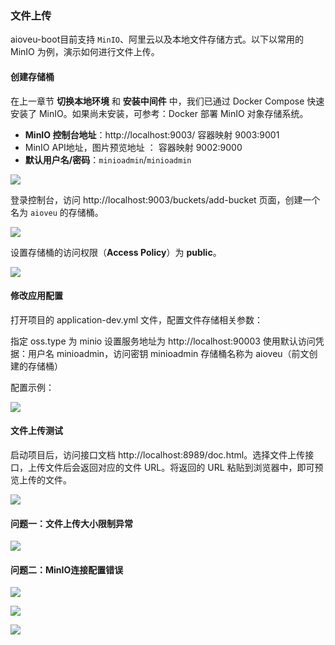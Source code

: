 ### 文件上传

aioveu-boot目前支持 `MinIO`、阿里云以及本地文件存储方式。以下以常用的 MinIO 为例，演示如何进行文件上传。



#### 创建存储桶

在上一章节 **切换本地环境** 和 **安装中间件** 中，我们已通过 Docker Compose 快速安装了 MinIO。如果尚未安装，可参考：Docker 部署 MinIO 对象存储系统。



- **MinIO 控制台地址**：http://localhost:9003/     容器映射 9003:9001
- MinIO API地址，图片预览地址 ： 容器映射 9002:9000
- **默认用户名/密码**：`minioadmin`/`minioadmin`



![](F:\Coding\Github\aioveu-boot-doc\功能详解与操作手册\4操作指南\4.5.1.png)



登录控制台，访问 http://localhost:9003/buckets/add-bucket 页面，创建一个名为 `aioveu` 的存储桶。



![](F:\Coding\Github\aioveu-boot-doc\功能详解与操作手册\4操作指南\4.5.2.png)



设置存储桶的访问权限（**Access Policy**）为 **public**。

![](F:\Coding\Github\aioveu-boot-doc\功能详解与操作手册\4操作指南\4.5.3.png)



#### 修改应用配置

打开项目的 application-dev.yml 文件，配置文件存储相关参数：

指定 oss.type 为 minio
设置服务地址为 http://localhost:90003
使用默认访问凭据：用户名 minioadmin，访问密钥 minioadmin
存储桶名称为 aioveu（前文创建的存储桶）

配置示例：

![](F:\Coding\Github\aioveu-boot-doc\功能详解与操作手册\4操作指南\4.5.4.png)



#### 文件上传测试

启动项目后，访问接口文档 http://localhost:8989/doc.html。选择文件上传接口，上传文件后会返回对应的文件 URL。将返回的 URL 粘贴到浏览器中，即可预览上传的文件。

![](F:\Coding\Github\aioveu-boot-doc\功能详解与操作手册\4操作指南\4.5.5.png)



#### 问题一：文件上传大小限制异常



![](F:\Coding\Github\aioveu-boot-doc\功能详解与操作手册\4操作指南\4.5.6.png)



#### 问题二：MinIO连接配置错误



![](F:\Coding\Github\aioveu-boot-doc\功能详解与操作手册\4操作指南\4.5.7.png)



![](F:\Coding\Github\aioveu-boot-doc\功能详解与操作手册\4操作指南\4.5.8.png)



![](F:\Coding\Github\aioveu-boot-doc\功能详解与操作手册\4操作指南\4.5.9.png)
